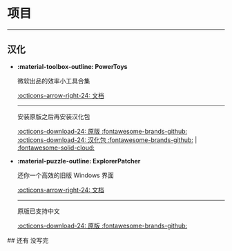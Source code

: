 # 项目
 ---
## 汉化
<div class="grid cards" markdown>

-   **:material-toolbox-outline: PowerToys**

    微软出品的效率小工具合集

    [:octicons-arrow-right-24: 文档](PowerToys/index.md)

    ---

    安装原版之后再安装汉化包

    [:octicons-download-24: 原版 :fontawesome-brands-github:](https://github.com/Microsoft/PowerToys/releases "GitHub Releases")
    <span style="margin-right: 20px;"></span>
    [:octicons-download-24: 汉化包 :fontawesome-brands-github:](https://github.com/Zetaloop/PowerToys-CN/releases "GitHub Releases") | [:fontawesome-solid-cloud:](https://zeta.lanzouq.com/b0ny180uh "蓝奏云 密码zeta")

-   **:material-puzzle-outline: ExplorerPatcher** <!-- md:moved [转移到原版中文](https://github.com/valinet/ExplorerPatcher-l10n "汉化版不再更新，现在在维护原版的中文翻译") -->

    还你一个高效的旧版 Windows 界面

    [:octicons-arrow-right-24: 文档](ExplorerPatcher/index.md)

    ---

    原版已支持中文

    [:octicons-download-24: 原版 :fontawesome-brands-github:](https://github.com/valinet/ExplorerPatcher/releases "GitHub Releases")

</div>
## 还有
没写完